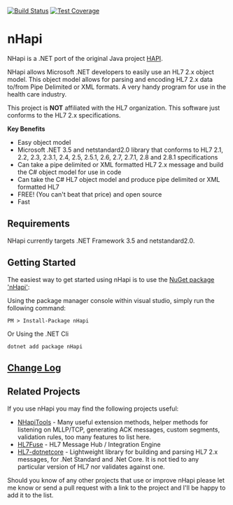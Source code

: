 [![Build Status](https://github.com/nHapiNET/nHapi/workflows/Build%20Status/badge.svg)](https://github.com/nHapiNET/nHapi/actions?query=workflow%3A%22Build+Status%22+branch%3Amaster)
[![Test Coverage](https://api.codeclimate.com/v1/badges/63027fc59b840d0008fd/test_coverage)](https://codeclimate.com/github/nHapiNET/nHapi/test_coverage)

# nHapi
NHapi is a .NET port of the original Java project [HAPI](https://github.com/hapifhir/hapi-hl7v2).

NHapi allows Microsoft .NET developers to easily use an HL7 2.x object model. This object model allows for parsing and encoding HL7 2.x data to/from Pipe Delimited or XML formats. A very handy program for use in the health care industry.

This project is **NOT** affiliated with the HL7 organization. This software just conforms to the HL7 2.x specifications.

**Key Benefits**

- Easy object model  
- Microsoft .NET 3.5 and netstandard2.0 library that conforms to HL7 2.1, 2.2, 2.3, 2.3.1, 2.4, 2.5, 2.5.1, 2.6, 2.7, 2.7.1, 2.8 and 2.8.1 specifications  
- Can take a pipe delimited or XML formatted HL7 2.x message and build the C# object model for use in code  
- Can take the C# HL7 object model and produce pipe delimited or XML formatted HL7  
- FREE! (You can't beat that price) and open source  
- Fast  

## Requirements

NHapi currently targets .NET Framework 3.5 and netstandard2.0.

## Getting Started

The easiest way to get started using nHapi is to use the [NuGet package 'nHapi'](https://www.nuget.org/packages/nHapi/):

Using the package manager console within visual studio, simply run the following command:

```
PM > Install-Package nHapi
```
Or Using the .NET Cli
```
dotnet add package nHapi
```

## [Change Log](https://github.com/nHapiNET/nHapi/blob/master/CHANGELOG.md)

## Related Projects

If you use nHapi you may find the following projects useful:

- [NHapiTools](https://github.com/dib0/NHapiTools) - Many useful extension methods, helper methods for listening on MLLP/TCP, generating ACK messages, custom segments, validation rules, too many features to list here.
- [HL7Fuse](https://github.com/dib0/HL7Fuse) - HL7 Message Hub / Integration Engine
- [HL7-dotnetcore](https://github.com/Efferent-Health/HL7-dotnetcore) - Lightweight library for building and parsing HL7 2.x messages, for .Net Standard and .Net Core. It is not tied to any particular version of HL7 nor validates against one.

Should you know of any other projects that use or improve nHapi please let me know or send a pull request with a link to the project and I'll be happy to add it to the list.
